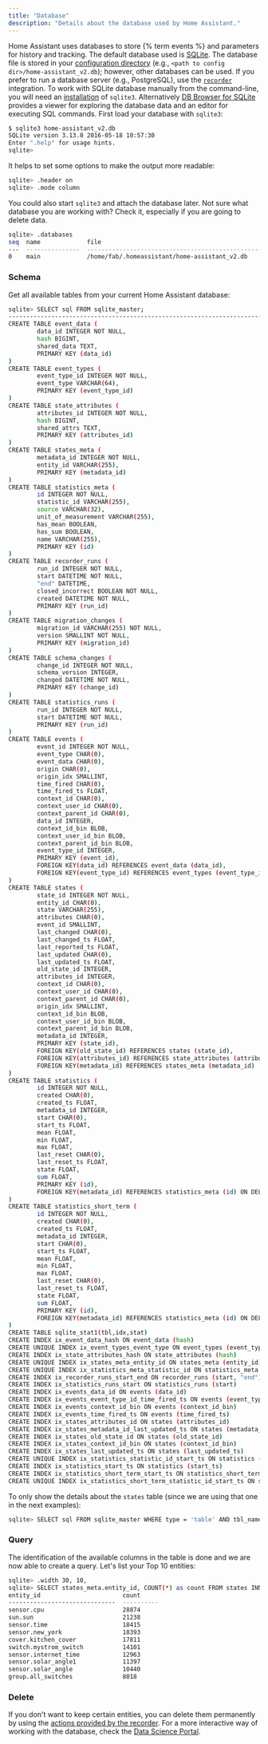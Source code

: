 ```yaml
---
title: "Database"
description: "Details about the database used by Home Assistant."
---
```

Home Assistant uses databases to store {% term events %} and parameters for history and tracking. The default database used is [SQLite](https://www.sqlite.org/).
The database file is stored in your [configuration directory](/docs/configuration/#to-find-the-configuration-directory) (e.g., `<path to config dir>/home-assistant_v2.db`); however, other databases can be used. If you prefer to run a database server (e.g.,  PostgreSQL), use the [`recorder`](/integrations/recorder/) integration.
To work with SQLite database manually from the command-line, you will need an [installation](https://www.sqlitetutorial.net/download-install-sqlite/) of `sqlite3`. Alternatively [DB Browser for SQLite](https://sqlitebrowser.org/) provides a viewer for exploring the database data and an editor for executing SQL commands.
First load your database with `sqlite3`:
```bash
$ sqlite3 home-assistant_v2.db
SQLite version 3.13.0 2016-05-18 10:57:30
Enter ".help" for usage hints.
sqlite>
```
It helps to set some options to make the output more readable:
```bash
sqlite> .header on
sqlite> .mode column
```
You could also start `sqlite3` and attach the database later. Not sure what database you are working with? Check it, especially if you are going to delete data.
```bash
sqlite> .databases
seq  name             file
---  ---------------  ----------------------------------------------------------
0    main             /home/fab/.homeassistant/home-assistant_v2.db
```
### Schema
Get all available tables from your current Home Assistant database:
```bash
sqlite> SELECT sql FROM sqlite_master;
-------------------------------------------------------------------------------------
CREATE TABLE event_data (
        data_id INTEGER NOT NULL,
        hash BIGINT,
        shared_data TEXT,
        PRIMARY KEY (data_id)
)
CREATE TABLE event_types (
        event_type_id INTEGER NOT NULL,
        event_type VARCHAR(64),
        PRIMARY KEY (event_type_id)
)
CREATE TABLE state_attributes (
        attributes_id INTEGER NOT NULL,
        hash BIGINT,
        shared_attrs TEXT,
        PRIMARY KEY (attributes_id)
)
CREATE TABLE states_meta (
        metadata_id INTEGER NOT NULL,
        entity_id VARCHAR(255),
        PRIMARY KEY (metadata_id)
)
CREATE TABLE statistics_meta (
        id INTEGER NOT NULL,
        statistic_id VARCHAR(255),
        source VARCHAR(32),
        unit_of_measurement VARCHAR(255),
        has_mean BOOLEAN,
        has_sum BOOLEAN,
        name VARCHAR(255),
        PRIMARY KEY (id)
)
CREATE TABLE recorder_runs (
        run_id INTEGER NOT NULL,
        start DATETIME NOT NULL,
        "end" DATETIME,
        closed_incorrect BOOLEAN NOT NULL,
        created DATETIME NOT NULL,
        PRIMARY KEY (run_id)
)
CREATE TABLE migration_changes (
        migration_id VARCHAR(255) NOT NULL,
        version SMALLINT NOT NULL,
        PRIMARY KEY (migration_id)
)
CREATE TABLE schema_changes (
        change_id INTEGER NOT NULL,
        schema_version INTEGER,
        changed DATETIME NOT NULL,
        PRIMARY KEY (change_id)
)
CREATE TABLE statistics_runs (
        run_id INTEGER NOT NULL,
        start DATETIME NOT NULL,
        PRIMARY KEY (run_id)
)
CREATE TABLE events (
        event_id INTEGER NOT NULL,
        event_type CHAR(0),
        event_data CHAR(0),
        origin CHAR(0),
        origin_idx SMALLINT,
        time_fired CHAR(0),
        time_fired_ts FLOAT,
        context_id CHAR(0),
        context_user_id CHAR(0),
        context_parent_id CHAR(0),
        data_id INTEGER,
        context_id_bin BLOB,
        context_user_id_bin BLOB,
        context_parent_id_bin BLOB,
        event_type_id INTEGER,
        PRIMARY KEY (event_id),
        FOREIGN KEY(data_id) REFERENCES event_data (data_id),
        FOREIGN KEY(event_type_id) REFERENCES event_types (event_type_id)
)
CREATE TABLE states (
        state_id INTEGER NOT NULL,
        entity_id CHAR(0),
        state VARCHAR(255),
        attributes CHAR(0),
        event_id SMALLINT,
        last_changed CHAR(0),
        last_changed_ts FLOAT,
        last_reported_ts FLOAT,
        last_updated CHAR(0),
        last_updated_ts FLOAT,
        old_state_id INTEGER,
        attributes_id INTEGER,
        context_id CHAR(0),
        context_user_id CHAR(0),
        context_parent_id CHAR(0),
        origin_idx SMALLINT,
        context_id_bin BLOB,
        context_user_id_bin BLOB,
        context_parent_id_bin BLOB,
        metadata_id INTEGER,
        PRIMARY KEY (state_id),
        FOREIGN KEY(old_state_id) REFERENCES states (state_id),
        FOREIGN KEY(attributes_id) REFERENCES state_attributes (attributes_id),
        FOREIGN KEY(metadata_id) REFERENCES states_meta (metadata_id)
)
CREATE TABLE statistics (
        id INTEGER NOT NULL,
        created CHAR(0),
        created_ts FLOAT,
        metadata_id INTEGER,
        start CHAR(0),
        start_ts FLOAT,
        mean FLOAT,
        min FLOAT,
        max FLOAT,
        last_reset CHAR(0),
        last_reset_ts FLOAT,
        state FLOAT,
        sum FLOAT,
        PRIMARY KEY (id),
        FOREIGN KEY(metadata_id) REFERENCES statistics_meta (id) ON DELETE CASCADE
)
CREATE TABLE statistics_short_term (
        id INTEGER NOT NULL,
        created CHAR(0),
        created_ts FLOAT,
        metadata_id INTEGER,
        start CHAR(0),
        start_ts FLOAT,
        mean FLOAT,
        min FLOAT,
        max FLOAT,
        last_reset CHAR(0),
        last_reset_ts FLOAT,
        state FLOAT,
        sum FLOAT,
        PRIMARY KEY (id),
        FOREIGN KEY(metadata_id) REFERENCES statistics_meta (id) ON DELETE CASCADE
)
CREATE TABLE sqlite_stat1(tbl,idx,stat)
CREATE INDEX ix_event_data_hash ON event_data (hash)
CREATE UNIQUE INDEX ix_event_types_event_type ON event_types (event_type)
CREATE INDEX ix_state_attributes_hash ON state_attributes (hash)
CREATE UNIQUE INDEX ix_states_meta_entity_id ON states_meta (entity_id)
CREATE UNIQUE INDEX ix_statistics_meta_statistic_id ON statistics_meta (statistic_id)
CREATE INDEX ix_recorder_runs_start_end ON recorder_runs (start, "end")
CREATE INDEX ix_statistics_runs_start ON statistics_runs (start)
CREATE INDEX ix_events_data_id ON events (data_id)
CREATE INDEX ix_events_event_type_id_time_fired_ts ON events (event_type_id, time_fired_ts)
CREATE INDEX ix_events_context_id_bin ON events (context_id_bin)
CREATE INDEX ix_events_time_fired_ts ON events (time_fired_ts)
CREATE INDEX ix_states_attributes_id ON states (attributes_id)
CREATE INDEX ix_states_metadata_id_last_updated_ts ON states (metadata_id, last_updated_ts)
CREATE INDEX ix_states_old_state_id ON states (old_state_id)
CREATE INDEX ix_states_context_id_bin ON states (context_id_bin)
CREATE INDEX ix_states_last_updated_ts ON states (last_updated_ts)
CREATE UNIQUE INDEX ix_statistics_statistic_id_start_ts ON statistics (metadata_id, start_ts)
CREATE INDEX ix_statistics_start_ts ON statistics (start_ts)
CREATE INDEX ix_statistics_short_term_start_ts ON statistics_short_term (start_ts)
CREATE UNIQUE INDEX ix_statistics_short_term_statistic_id_start_ts ON statistics_short_term (metadata_id, start_ts)
```
To only show the details about the `states` table (since we are using that one in the next examples):
```bash
sqlite> SELECT sql FROM sqlite_master WHERE type = 'table' AND tbl_name = 'states';
```
### Query
The identification of the available columns in the table is done and we are now able to create a query. Let's list your Top 10 entities:
```bash
sqlite> .width 30, 10,
sqlite> SELECT states_meta.entity_id, COUNT(*) as count FROM states INNER JOIN states_meta ON states.metadata_id = states_meta.metadata_id GROUP BY states_meta.entity_id ORDER BY count DESC LIMIT 10;
entity_id                       count
------------------------------  ----------
sensor.cpu                      28874
sun.sun                         21238
sensor.time                     18415
sensor.new_york                 18393
cover.kitchen_cover             17811
switch.mystrom_switch           14101
sensor.internet_time            12963
sensor.solar_angle1             11397
sensor.solar_angle              10440
group.all_switches              8018
```
### Delete
If you don't want to keep certain entities, you can delete them permanently by using the [actions provided by the recorder](/integrations/recorder/#action-purge_entities).
For a more interactive way of working with the database, check the [Data Science Portal](https://data.home-assistant.io/).